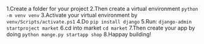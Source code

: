 1.Create a folder for your project
2.Then create a virtual environment `python -m venv venv`
3.Activate your virtual environment by `venv/Scripts/activate.ps1`
4.Do `pip install django`
5.Run: `django-admin startproject market`
6.cd into market `cd market`
7.Then create your app by doing `python mange.py startapp shop`
8.Happay building!
